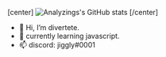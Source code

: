 [center] ![Analyzings's GitHub stats](https://github-readme-stats.vercel.app/api?username=Analyzings&show_icons=true&theme=dark) [/center]

- 👋 Hi, I’m divertete.
- 🌱 currently learning javascript.
- 📫 discord: jiggly#0001
